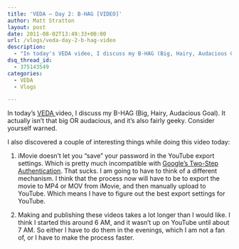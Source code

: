 ```yaml
---
title: 'VEDA – Day 2: B-HAG [VIDEO]'
author: Matt Stratton
layout: post
date: 2011-08-02T13:49:33+00:00
url: /vlogs/veda-day-2-b-hag-video
description:
  - "In today's VEDA video, I discuss my B-HAG (Big, Hairy, Audacious Goal). It actually isn't that big OR audacious, and it's also fairly geeky. Consider yourself warned."
dsq_thread_id:
  - 375143549
categories:
  - VEDA
  - Vlogs

---
```

In today&#8217;s <a href="https://weblogwevlog.com/" target="_blank">VEDA </a> video, I discuss my B-HAG (Big, Hairy, Audacious Goal). It actually isn&#8217;t that big OR audacious, and it&#8217;s also fairly geeky. Consider yourself warned.



I also discovered a couple of interesting things while doing this video today:

1) iMovie doesn&#8217;t let you &#8220;save&#8221; your password in the YouTube export settings. Which is pretty much incompatible with [Google&#8217;s Two-Step Authentication][1]. That sucks. I am going to have to think of a different mechanism. I think that the process now will have to be to export the movie to MP4 or MOV from iMovie, and then manually upload to YouTube. Which means I have to figure out the best export settings for YouTube.

2) Making and publishing these videos takes a lot longer than I would like. I think I started this around 6 AM, and it wasn&#8217;t up on YouTube until about 7 AM. So either I have to do them in the evenings, which I am not a fan of, or I have to make the process faster.

 [1]: /tech-tips/gmail-security "Making your Gmail account bulletproof"